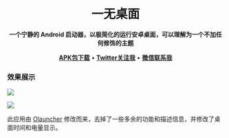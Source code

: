 <div align="center">
<h1>一无桌面</h1>


<strong>一个宁静的 Android 启动器，以极简化的运行安卓桌面，可以理解为一个不加任何修饰的主题</strong>


[**APK包下载**](https://github.com/huzhicheng/ALauncher/releases/download/1.0/ALauncher-release.apk) • [**Twitter关注我**](https://x.com/moon_kites)  • [**微信联系我**](https://www.moonkite.cn/wechat)
</div>

### 效果展示
![](https://hexo.moonkite.cn/blog/202409241606408.png)

![](https://hexo.moonkite.cn/blog/202409241606410.png)


此应用由 [Olauncher](https://github.com/tanujnotes/Olauncher) 修改而来，去掉了一些多余的功能和描述信息，并修改了桌面时间和电量显示。

